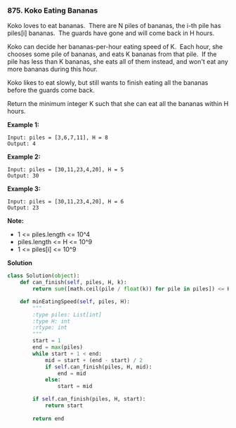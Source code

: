 ### 875. Koko Eating Bananas

Koko loves to eat bananas.  There are N piles of bananas, the i-th pile has piles[i] bananas.  The guards have gone and will come back in H hours.

Koko can decide her bananas-per-hour eating speed of K.  Each hour, she chooses some pile of bananas, and eats K bananas from that pile.  If the pile has less than K bananas, she eats all of them instead, and won't eat any more bananas during this hour.

Koko likes to eat slowly, but still wants to finish eating all the bananas before the guards come back.

Return the minimum integer K such that she can eat all the bananas within H hours.

**Example 1:**
```
Input: piles = [3,6,7,11], H = 8
Output: 4
```

**Example 2:**
```
Input: piles = [30,11,23,4,20], H = 5
Output: 30
```

**Example 3:**
```
Input: piles = [30,11,23,4,20], H = 6
Output: 23
```

**Note:**
- 1 <= piles.length <= 10^4
- piles.length <= H <= 10^9
- 1 <= piles[i] <= 10^9

**Solution**
```Python
class Solution(object):
    def can_finish(self, piles, H, k):
        return sum([math.ceil(pile / float(k)) for pile in piles]) <= H

    def minEatingSpeed(self, piles, H):
        """
        :type piles: List[int]
        :type H: int
        :rtype: int
        """
        start = 1
        end = max(piles)
        while start + 1 < end:
            mid = start + (end - start) / 2
            if self.can_finish(piles, H, mid):
                end = mid
            else:
                start = mid

        if self.can_finish(piles, H, start):
            return start
        
        return end
```